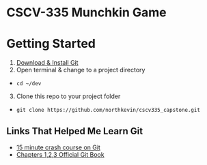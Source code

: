 # CSCV-335 Munchkin Game

[Munchkin Game]: https://i.imgur.com/0UR3CHW.png


# Getting Started
1. [Download & Install Git](https://git-scm.com/downloads)
2. Open terminal & change to a project directory
  * `cd ~/dev`
3. Clone this repo to your project folder
  * `git clone https://github.com/northkevin/cscv335_capstone.git`


## Links That Helped Me Learn Git
* [15 minute crash course on Git](https://try.github.io/levels/1/challenges/1)
* [Chapters 1,2,3 Official Git Book](https://git-scm.com/book/en/v2)

